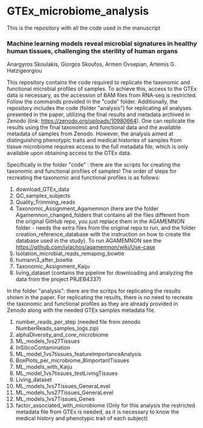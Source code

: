 # GTEx_microbiome_analysis

This is the repository with all the code used in the manuscript 

### Machine learning models reveal microbial signatures in healthy human tissues, challenging the sterility of human organs  
Anargyros Skoulakis, Giorgos Skoufos, Armen Ovsepian, Artemis G. Hatzigeorgiou

This repository contains the code required to replicate the taxonomic and functional microbial profiles of samples. To achieve this, access to the GTEx data is necessary, as the accession of BAM files from RNA-seq is restricted. Follow the commands provided in the "code" folder. 
Additionally, the repository includes the code (folder "analysis") for replicating all analyses presented in the paper, utilizing the final results and metadata archived in Zenodo (link: https://zenodo.org/uploads/10980664). One can replicate the results using the final taxonomic and functional data and the available metadata of samples from Zenodo. However, the analysis aimed at distinguishing phenotypic traits and medical histories of samples from tissue microbiome requires access to the full metadata file, which is only available upon obtaining access to the GTEx data.

Specifically in the folder "code" : 
there are the scripts for creating the taxonomic and functional profiles of samples! The order of steps for recreating the taxonomic and functional profiles  is as follows: 
  1. download_GTEx_data
  2. QC_samples_subjects
  3. Quality_Trimming_reads
  4. Taxonomic_Assignment_Agamemnon (here are the folder Agamemnon_changed_folders that contains all the files different from the original GitHub repo, you just replace them in the AGAMEMNON folder - needs the extra files from the original repo to run, and the folder creation_reference_database with the instruction on how to create the database used in the study). To run AGAMEMNON see the https://github.com/ivlachos/agamemnon/wiki/Use-case
  5. Isolation_microbial_reads_remaping_bowtie
  6. humann3_after_bowtie
  7. Taxonomic_Assignment_Kaiju
  8. living_dataset (contains the pipeline for downloading and analyzing the data from the project PRJEB4337)


In the folder "analysis":
there are the scritps for replicating the results shown in the paper. For replicating the results, there is no need to recreate the taxonomic and functional profiles as they are already provided in Zenodo along with the needed GTEx samples metadata file. 
  1. number_reads_per_step (needed file from zenodo NumberReads_samples_logs.zip)
  2. alphaDiversity_and_core_microbiome
  3. ML_models_1vs27Tissues
  4. InSilicoContamination 
  5. ML_model_1vs7tissues_featureImportanceAnalysis
  6. BoxPlots_per_microbiome_8ImportantTissues
  7. ML_models_with_Kaiju
  8. ML_model_1vs7tissues_testLivingTissues
  9. Living_dataset
  10. ML_models_1vs7Tissues_GeneraLevel
  11. ML_models_1vs27Tissues_GeneraLevel
  12. ML_models_1vs7Tissues_Genes
  13. factor_associated_with_microbiome (Only for this analysis the restricted metadata file from GTEx is needed, as it is necessary to know the medical history and phenotypic trait of each subject)



